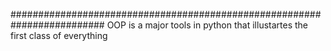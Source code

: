 #########################################################################
		OOP is a major tools in python that illustartes the first class of everything
